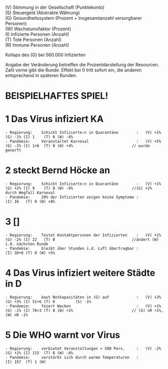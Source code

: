 (V) Stimmung in der Gesellschaft (Punktekonto)  
(S) Steuergeld (Abstrakte Währung)  
(G) Gesundheitssystem (Prozent + Insgesamtanzahl versorgbarer Personen)  
(W) Wachstumsfaktor (Prozent)  
(I) Infizierte Personen (Anzahl)  
(T) Tote Personen (Anzahl)  
(R) Immune Personen (Anzahl)  

Kollaps des (G) bei 560.000 Infizierten

Angabe der Veränderung betreffen die Prozentdarstellung der Resourcen.  
Zahl vorne gibt die Runde. Effekt bei 0 tritt sofort ein, die anderen entsprechend in späteren Runden.  

BEISPIELHAFTES SPIEL!  
=====================

# 1 Das Virus infiziert KA

    - Regierung:    Schickt Infizierte:n in Quarantäne        :   (V) +1% (G) -1% (I) 1    (T) 0 (W) -6%
    - Pandemie:     Veranstaltet Karneval                     :   (V) +5% (G) -2% (I) 1+6  (T) 0 (W) +4%                          // wurde generft

# 2 steckt Bernd Höcke an
    
    - Regierung:    Schickt Infizierte:n in Quarantäne        :   (V) +1% (G) +2% (I) 9    (T) 0 (W) -6%                          //(G) +2% durch Wegfall Karneval
    - Pandemie:     20% der Infizierten zeigen keine Symptome :                   (I) 16   (T) 0 (W) +8%

# 3 []
    
    - Regierung:    Testet Kontaktpersonen der Infizierten    :   (V) +1% (G) -2% (I) 22   (T) 0                                  //ändert (W) i.d. nächsten Runde
    - Pandemie:     bleibt über Stunden i.d. Luft übertragbar :                   (I) 30+8 (T) 0 (W) +5%
    
# 4 Das Virus infiziert weitere Städte in D

    - Regierung:    baut Notkapazitäten in (G) auf            :   (V) +2% (G) +3% (I) 51+6 (T) 0         (S) -1%
    - Pandemie:     feiert Wacken                             :   (V) +1% (G) -1% (I) 78+3 (T) 0 (W) +1%                          // (G) nR +1%, (W) nR -1%

# 5 Die WHO warnt vor Virus

    - Regierung:    verbietet Veranstaltungen > 500 Pers.     :   (V) -2% (G) +1% (I) 115  (T) 0 (W) -6%
    - Pandemie:     verstärkt sich durch warme Temperaturen   :                   (I) 157  (T) 1 (W) 
